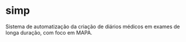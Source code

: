 # simp
Sistema de automatização da criação de diários médicos em exames de longa duração, com foco em MAPA.
